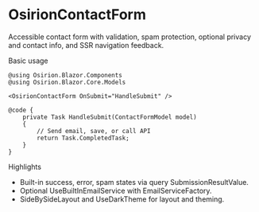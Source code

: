 # OsirionContactForm

Accessible contact form with validation, spam protection, optional privacy and contact info, and SSR navigation feedback.

Basic usage

```razor
@using Osirion.Blazor.Components
@using Osirion.Blazor.Core.Models

<OsirionContactForm OnSubmit="HandleSubmit" />

@code {
    private Task HandleSubmit(ContactFormModel model)
    {
        // Send email, save, or call API
        return Task.CompletedTask;
    }
}
```

Highlights

- Built-in success, error, spam states via query SubmissionResultValue.
- Optional UseBuiltInEmailService with EmailServiceFactory.
- SideBySideLayout and UseDarkTheme for layout and theming.
